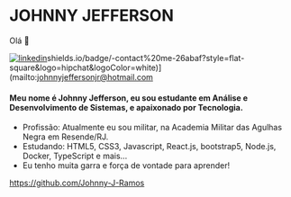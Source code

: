 <h1>JOHNNY JEFFERSON</h1> 
Olá 👋

 [![linkedin](https://img.shields.io/badge/-linkedin-0077b5?style=flat-square&logo=linkedin&logoColor=white)](https://www.linkedin.com/in/johnny-jefferson1010/)shields.io/badge/-contact%20me-26abaf?style=flat-square&logo=hipchat&logoColor=white)](mailto:johnnyjeffersonjr@hotmail.com
<h4>Meu nome é Johnny Jefferson, eu sou estudante em Análise e Desenvolvimento de Sistemas, e apaixonado por Tecnologia.</h4>

- Profissão: Atualmente eu sou militar, na Academia Militar das Agulhas Negra em Resende/RJ.
- Estudando: HTML5, CSS3, Javascript, React.js, bootstrap5, Node.js, Docker, TypeScript e mais...
- Eu tenho muita garra e força de vontade para aprender!   

https://github.com/Johnny-J-Ramos
